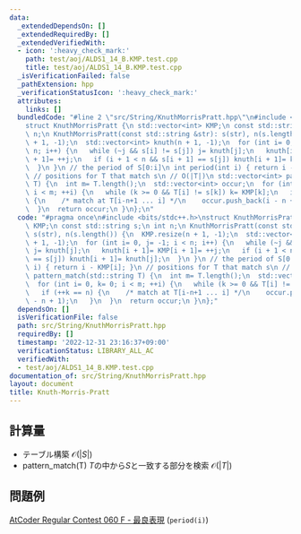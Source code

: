 ```yaml
---
data:
  _extendedDependsOn: []
  _extendedRequiredBy: []
  _extendedVerifiedWith:
  - icon: ':heavy_check_mark:'
    path: test/aoj/ALDS1_14_B.KMP.test.cpp
    title: test/aoj/ALDS1_14_B.KMP.test.cpp
  _isVerificationFailed: false
  _pathExtension: hpp
  _verificationStatusIcon: ':heavy_check_mark:'
  attributes:
    links: []
  bundledCode: "#line 2 \"src/String/KnuthMorrisPratt.hpp\"\n#include <bits/stdc++.h>\n\
    struct KnuthMorrisPratt {\n std::vector<int> KMP;\n const std::string s;\n int\
    \ n;\n KnuthMorrisPratt(const std::string &str): s(str), n(s.length()) {\n  KMP.resize(n\
    \ + 1, -1);\n  std::vector<int> knuth(n + 1, -1);\n  for (int i= 0, j= -1; i <\
    \ n; i++) {\n   while (~j && s[i] != s[j]) j= knuth[j];\n   knuth[i + 1]= KMP[i\
    \ + 1]= ++j;\n   if (i + 1 < n && s[i + 1] == s[j]) knuth[i + 1]= knuth[j];\n\
    \  }\n }\n // the period of S[0:i]\n int period(int i) { return i - KMP[i]; }\n\
    \ // positions for T that match s\n // O(|T|)\n std::vector<int> pattern_match(std::string\
    \ T) {\n  int m= T.length();\n  std::vector<int> occur;\n  for (int i= 0, k= 0;\
    \ i < m; ++i) {\n   while (k >= 0 && T[i] != s[k]) k= KMP[k];\n   if (++k == n)\
    \ {\n    /* match at T[i-n+1 ... i] */\n    occur.push_back(i - n + 1);\n   }\n\
    \  }\n  return occur;\n }\n};\n"
  code: "#pragma once\n#include <bits/stdc++.h>\nstruct KnuthMorrisPratt {\n std::vector<int>\
    \ KMP;\n const std::string s;\n int n;\n KnuthMorrisPratt(const std::string &str):\
    \ s(str), n(s.length()) {\n  KMP.resize(n + 1, -1);\n  std::vector<int> knuth(n\
    \ + 1, -1);\n  for (int i= 0, j= -1; i < n; i++) {\n   while (~j && s[i] != s[j])\
    \ j= knuth[j];\n   knuth[i + 1]= KMP[i + 1]= ++j;\n   if (i + 1 < n && s[i + 1]\
    \ == s[j]) knuth[i + 1]= knuth[j];\n  }\n }\n // the period of S[0:i]\n int period(int\
    \ i) { return i - KMP[i]; }\n // positions for T that match s\n // O(|T|)\n std::vector<int>\
    \ pattern_match(std::string T) {\n  int m= T.length();\n  std::vector<int> occur;\n\
    \  for (int i= 0, k= 0; i < m; ++i) {\n   while (k >= 0 && T[i] != s[k]) k= KMP[k];\n\
    \   if (++k == n) {\n    /* match at T[i-n+1 ... i] */\n    occur.push_back(i\
    \ - n + 1);\n   }\n  }\n  return occur;\n }\n};"
  dependsOn: []
  isVerificationFile: false
  path: src/String/KnuthMorrisPratt.hpp
  requiredBy: []
  timestamp: '2022-12-31 23:16:37+09:00'
  verificationStatus: LIBRARY_ALL_AC
  verifiedWith:
  - test/aoj/ALDS1_14_B.KMP.test.cpp
documentation_of: src/String/KnuthMorrisPratt.hpp
layout: document
title: Knuth-Morris-Pratt
---
```

## 計算量
- テーブル構築 $\mathcal{O}(|S|)$
- pattern_match(T) $T$の中から$S$と一致する部分を検索 $\mathcal{O}(|T|)$
## 問題例
[AtCoder Regular Contest 060 F - 最良表現](https://atcoder.jp/contests/arc060/tasks/arc060_d) (`period(i)`)